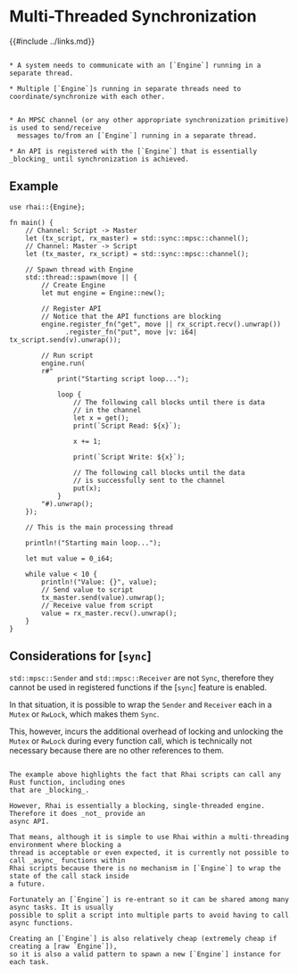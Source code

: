 Multi-Threaded Synchronization
=============================

{{#include ../links.md}}


```admonish info "Usage scenarios"

* A system needs to communicate with an [`Engine`] running in a separate thread.

* Multiple [`Engine`]s running in separate threads need to coordinate/synchronize with each other.
```

```admonish abstract "Key concepts"

* An MPSC channel (or any other appropriate synchronization primitive) is used to send/receive
  messages to/from an [`Engine`] running in a separate thread.

* An API is registered with the [`Engine`] that is essentially _blocking_ until synchronization is achieved.
```


Example
-------

```rust,no_run
use rhai::{Engine};

fn main() {
    // Channel: Script -> Master
    let (tx_script, rx_master) = std::sync::mpsc::channel();
    // Channel: Master -> Script
    let (tx_master, rx_script) = std::sync::mpsc::channel();

    // Spawn thread with Engine
    std::thread::spawn(move || {
        // Create Engine
        let mut engine = Engine::new();

        // Register API
        // Notice that the API functions are blocking
        engine.register_fn("get", move || rx_script.recv().unwrap())
              .register_fn("put", move |v: i64| tx_script.send(v).unwrap());

        // Run script
        engine.run(
        r#"
            print("Starting script loop...");

            loop {
                // The following call blocks until there is data
                // in the channel
                let x = get();
                print(`Script Read: ${x}`);

                x += 1;

                print(`Script Write: ${x}`);

                // The following call blocks until the data
                // is successfully sent to the channel
                put(x);
            }
        "#).unwrap();
    });

    // This is the main processing thread

    println!("Starting main loop...");

    let mut value = 0_i64;

    while value < 10 {
        println!("Value: {}", value);
        // Send value to script
        tx_master.send(value).unwrap();
        // Receive value from script
        value = rx_master.recv().unwrap();
    }
}
```


Considerations for [`sync`]
--------------------------

`std::mpsc::Sender` and `std::mpsc::Receiver` are not `Sync`, therefore they cannot be used in
registered functions if the [`sync`] feature is enabled.

In that situation, it is possible to wrap the `Sender` and `Receiver` each in a `Mutex` or `RwLock`,
which makes them `Sync`.

This, however, incurs the additional overhead of locking and unlocking the `Mutex` or `RwLock`
during every function call, which is technically not necessary because there are no other references
to them.


```admonish note "Async"

The example above highlights the fact that Rhai scripts can call any Rust function, including ones
that are _blocking_.

However, Rhai is essentially a blocking, single-threaded engine. Therefore it does _not_ provide an
async API.

That means, although it is simple to use Rhai within a multi-threading environment where blocking a
thread is acceptable or even expected, it is currently not possible to call _async_ functions within
Rhai scripts because there is no mechanism in [`Engine`] to wrap the state of the call stack inside
a future.

Fortunately an [`Engine`] is re-entrant so it can be shared among many async tasks. It is usually
possible to split a script into multiple parts to avoid having to call async functions.

Creating an [`Engine`] is also relatively cheap (extremely cheap if creating a [raw `Engine`]),
so it is also a valid pattern to spawn a new [`Engine`] instance for each task.
```
